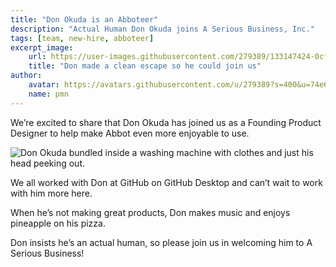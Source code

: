 ```yaml
---
title: "Don Okuda is an Abboteer"
description: "Actual Human Don Okuda joins A Serious Business, Inc."
tags: [team, new-hire, abboteer]
excerpt_image:
    url: https://user-images.githubusercontent.com/279389/133147424-0cfa12fd-12d3-4e71-9ab8-97e58a041901.jpg
    title: "Don made a clean escape so he could join us"
author:
    avatar: https://avatars.githubusercontent.com/u/279389?s=400&u=74e6e598a2bf9d9889fbb771c542c508bf270e36
    name: pmn
---
```


We’re excited to share that Don Okuda has joined us as a Founding Product Designer to help make Abbot even more enjoyable to use.

![Don Okuda bundled inside a washing machine with clothes and just his head peeking out.](https://user-images.githubusercontent.com/279389/133147424-0cfa12fd-12d3-4e71-9ab8-97e58a041901.jpg "Don made a clean escape so he could join us")

We all worked with Don at GitHub on GitHub Desktop and can’t wait to work with him more here.

When he’s not making great products, Don makes music and enjoys pineapple on his pizza.

Don insists he’s an actual human, so please join us in welcoming him to A Serious Business!
